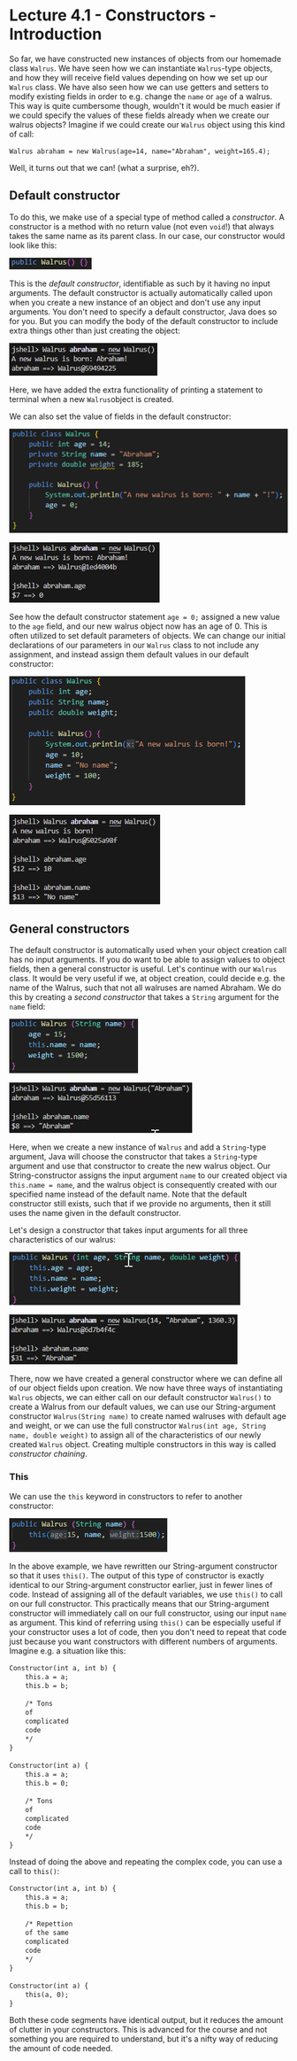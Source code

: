 # Lecture 4.1 - Constructors - Introduction
So far, we have constructed new instances of objects from our homemade class `Walrus`. We have seen how we can instantiate `Walrus`-type objects, and how they will receive field values depending on how we set up our `Walrus` class. We have also seen how we can use getters and setters to modify existing fields in order to e.g. change the `name` or `age` of a walrus. This way is quite cumbersome though, wouldn't it would be much easier if we could specify the values of these fields already when we create our walrus objects? Imagine if we could create our `Walrus` object using this kind of call:

```
Walrus abraham = new Walrus(age=14, name="Abraham", weight=165.4);
``` 

Well, it turns out that we can! (what a surprise, eh?).

## Default constructor
To do this, we make use of a special type of method called a <i>constructor</i>. A constructor is a method with no return value (not even `void`!) that always takes the same name as its parent class. In our case, our constructor would look like this:

![defaultConstructor](/assets/lecture_4/defaultConstructor.PNG)

This is the <i>default constructor</i>, identifiable as such by it having no input arguments. The default constructor is actually automatically called upon when you create a new instance of an object and don't use any input arguments. You don't need to specify a default constructor, Java does so for you. But you can modify the body of the default constructor to include extra things other than just creating the object:

![defaultConstructorPrint](/assets/lecture_4/deafultConstructorPrint.PNG)

Here, we have added the extra functionality of printing a statement to terminal when a new `Walrus`object is created. 

We can also set the value of fields in the default constructor:

![defaultChangeField](/assets/lecture_4/defaultChangeField.PNG)

![defaultChangeFieldOutput](/assets/lecture_4/defaultChangeFieldOutput.PNG)

See how the default constructor statement `age = 0;` assigned a new value to the `age` field, and our new walrus object now has an age of 0. This is often utilized to set default parameters of objects. We can change our initial declarations of our parameters in our `Walrus` class to not include any assignment, and instead assign them default values in our default constructor:

![defaultConstructor2](/assets/lecture_4/deafultConstructor2.PNG)

![defaultConstructor2](/assets/lecture_4/deafultConstructorOutput2.PNG)

## General constructors
The default constructor is automatically used when your object creation call has no input arguments. If you do want to be able to assign values to object fields, then a general constructor is useful. Let's continue with our `Walrus` class. It would be very useful if we, at object creation, could decide e.g. the name of the Walrus, such that not all walruses are named Abraham. We do this by creating a <i>second constructor</i> that takes a `String` argument for the `name` field:

![constructorName](/assets/lecture_4/constructorName.png)

![constructorNameOutput](/assets/lecture_4/constructorNameOutput.png)

Here, when we create a new instance of `Walrus` and add a `String`-type argument, Java will choose the constructor that takes a `String`-type argument and use that constructor to create the new walrus object. Our String-constructor assigns the input argument `name` to our created object via `this.name = name`, and the walrus object is consequently created with our specified name instead of the default name. Note that the default constructor still exists, such that if we provide no arguments, then it still uses the name given in the default constructor.

Let's design a constructor that takes input arguments for all three characteristics of our walrus:

![constructorFull](/assets/lecture_4/constructorFull.png)

![constructorFullOutput](/assets/lecture_4/constructorFullOutput.png)

There, now we have created a general constructor where we can define all of our object fields upon creation. We now have three ways of instantiating `Walrus` objects, we can either call on our default constructor `Walrus()` to create a Walrus from our default values, we can use our String-argument constructor `Walrus(String name)` to create named walruses with default age and weight, or we can use the full constructor `Walrus(int age, String name, double weight)` to assign all of the characteristics of our newly created `Walrus` object. Creating multiple constructors in this way is called <i>constructor chaining</i>.

### This
We can use the `this` keyword in constructors to refer to another constructor: 

![constructorOverloaded](/assets/lecture_4/constructorOverloaded.png)

In the above example, we have rewritten our String-argument constructor so that it uses `this()`. The output of this type of constructor is exactly identical to our String-argument constructor earlier, just in fewer lines of code. Instead of assigning all of the default variables, we use `this()` to call on our full constructor. This practically means that our String-argument constructor will immediately call on our full constructor, using our input `name` as argument. This kind of referring using `this()` can be especially useful if your constructor uses a lot of code, then you don't need to repeat that code just because you want constructors with different numbers of arguments. Imagine e.g. a situation like this:
```
Constructor(int a, int b) {
    this.a = a;
    this.b = b;

    /* Tons 
    of 
    complicated 
    code
    */
}

Constructor(int a) {
    this.a = a;
    this.b = 0;

    /* Tons 
    of 
    complicated 
    code
    */
}
```

Instead of doing the above and repeating the complex code, you can use a call to `this()`:

```
Constructor(int a, int b) {
    this.a = a;
    this.b = b;

    /* Repettion 
    of the same
    complicated 
    code
    */
}

Constructor(int a) {
    this(a, 0);
}
```

Both these code segments have identical output, but it reduces the amount of clutter in your constructors. This is advanced for the course and not something you are required to understand, but it's a nifty way of reducing the amount of code needed.








